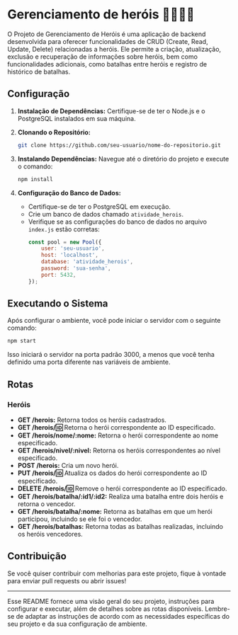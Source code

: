 # Gerenciamento de heróis 🦸‍♀️🦸‍♂️
O Projeto de Gerenciamento de Heróis é uma aplicação de backend desenvolvida para oferecer funcionalidades de CRUD (Create, Read, Update, Delete) relacionadas a heróis. Ele permite a criação, atualização, exclusão e recuperação de informações sobre heróis, bem como funcionalidades adicionais, como batalhas entre heróis e registro de histórico de batalhas.

## Configuração

1. **Instalação de Dependências:**
   Certifique-se de ter o Node.js e o PostgreSQL instalados em sua máquina.

2. **Clonando o Repositório:**
   ```bash
   git clone https://github.com/seu-usuario/nome-do-repositorio.git
   ```

3. **Instalando Dependências:**
   Navegue até o diretório do projeto e execute o comando:
   ```bash
   npm install
   ```

4. **Configuração do Banco de Dados:**
   - Certifique-se de ter o PostgreSQL em execução.
   - Crie um banco de dados chamado `atividade_herois`.
   - Verifique se as configurações do banco de dados no arquivo `index.js` estão corretas:
     ```javascript
     const pool = new Pool({
         user: 'seu-usuario',
         host: 'localhost',
         database: 'atividade_herois',
         password: 'sua-senha',
         port: 5432,
     });
     ```

## Executando o Sistema

Após configurar o ambiente, você pode iniciar o servidor com o seguinte comando:

```bash
npm start
```

Isso iniciará o servidor na porta padrão 3000, a menos que você tenha definido uma porta diferente nas variáveis de ambiente.

## Rotas

### Heróis

- **GET /herois:** Retorna todos os heróis cadastrados.
- **GET /herois/:id:** Retorna o herói correspondente ao ID especificado.
- **GET /herois/nome/:nome:** Retorna o herói correspondente ao nome especificado.
- **GET /herois/nivel/:nivel:** Retorna os heróis correspondentes ao nível especificado.
- **POST /herois:** Cria um novo herói.
- **PUT /herois/:id:** Atualiza os dados do herói correspondente ao ID especificado.
- **DELETE /herois/:id:** Remove o herói correspondente ao ID especificado.
- **GET /herois/batalha/:id1/:id2:** Realiza uma batalha entre dois heróis e retorna o vencedor.
- **GET /herois/batalha/:nome:** Retorna as batalhas em que um herói participou, incluindo se ele foi o vencedor.
- **GET /herois/batalhas:** Retorna todas as batalhas realizadas, incluindo os heróis vencedores.

## Contribuição

Se você quiser contribuir com melhorias para este projeto, fique à vontade para enviar pull requests ou abrir issues!

---

Esse README fornece uma visão geral do seu projeto, instruções para configurar e executar, além de detalhes sobre as rotas disponíveis. Lembre-se de adaptar as instruções de acordo com as necessidades específicas do seu projeto e da sua configuração de ambiente.
